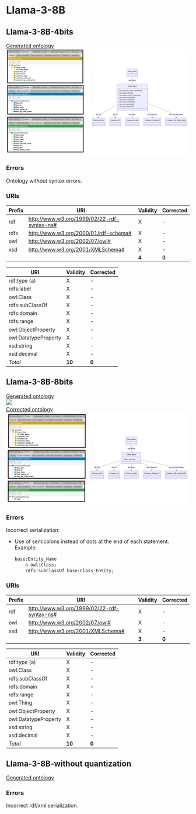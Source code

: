 # Llama-3-8B

## Llama-3-8B-4bits

[Generated ontology](./4bits_ontology.txt)
<br>
![](./4bits_ontology.png)


### Errors

Ontology without syntax errors.

### URIs

| Prefix | URI                                           | Validity | Corrected |
|--------|-----------------------------------------------|----------|-----------|
| rdf    | http://www.w3.org/1999/02/22-rdf-syntax-ns#   | X        | -         |
| rdfs   | http://www.w3.org/2000/01/rdf-schema#         | X        | -         |
| owl    | http://www.w3.org/2002/07/owl#                | X        | -         |
| xsd    | http://www.w3.org/2001/XMLSchema#             | X        | -         |
|        |                                               | **4**    | **0**     |

| URI                  | Validity | Corrected            |
|----------------------|----------|----------------------|
| rdf:type (a)         | X        | -                    |
| rdfs:label           | X        | -                    |
| owl:Class            | X        | -                    |
| rdfs:subClassOf      | X        | -                    |
| rdfs:domain          | X        | -                    |
| rdfs:range           | X        | -                    |
| owl:ObjectProperty   | X        | -                    |
| owl:DatatypeProperty | X        | -                    |
| xsd:string           | X        | -                    |
| xsd:decimal          | X        | -                    |
| *Total*              | **10**   | **0**                |


## Llama-3-8B-8bits

[Generated ontology](./8bits_ontology.txt)
<br>
![](./8bits_ontology.png)
<br>
[Corrected ontology](./8bits_ontology_corrected.txt)
<br>
![](./8bits_ontology_corrected.png)


### Errors

Incorrect serialization:
-   Use of semicolons instead of dots at the end of each statement. Example:
    ```
    base:Entity_Name
        a owl:Class;
        rdfs:subClassOf base:Class_Entity;
    ```


### URIs

| Prefix | URI                                           | Validity | Corrected |
|--------|-----------------------------------------------|----------|-----------|
| rdf    | http://www.w3.org/1999/02/22-rdf-syntax-ns#   | X        | -         |
| owl    | http://www.w3.org/2002/07/owl#                | X        | -         |
| xsd    | http://www.w3.org/2001/XMLSchema#             | X        | -         |
|        |                                               | **3**    | **0**     |


| URI                  | Validity | Corrected            |
|----------------------|----------|----------------------|
| rdf:type (a)         | X        | -                    |
| owl:Class            | X        | -                    |
| rdfs:subClassOf      | X        | -                    |
| rdfs:domain          | X        | -                    |
| rdfs:range           | X        | -                    |
| owl:Thing            | X        | -                    |
| owl:ObjectProperty   | X        | -                    |
| owl:DatatypeProperty | X        | -                    |
| xsd:string           | X        | -                    |
| xsd:decimal          | X        | -                    |
| *Total*              | **10**   | **0**                |



## Llama-3-8B-without quantization

[Generated ontology](./ontology.txt)


### Errors

Incorrect rdf/xml serialization.